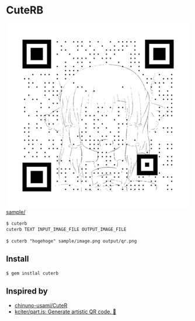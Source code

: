 # CuteRB
![puhaa_qr.png](https://raw.githubusercontent.com/lrks/cuteRB/master/sample/puhaa_qr.png)
[sample/](https://github.com/lrks/cuteRB/tree/master/sample)

```
$ cuterb
cuterb TEXT INPUT_IMAGE_FILE OUTPUT_IMAGE_FILE

$ cuterb "hogehoge" sample/image.png output/qr.png
```

## Install
```
$ gem instlal cuterb
```

## Inspired by
* [chinuno\-usami/CuteR](https://github.com/chinuno-usami/CuteR)
* [kciter/qart\.js: Generate artistic QR code\. 🎨](https://github.com/kciter/qart.js)
